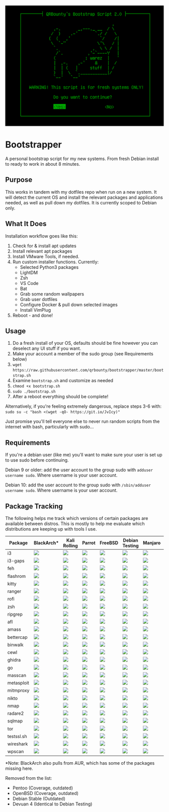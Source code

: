 <p align="center">
  <img src="https://raw.githubusercontent.com/qrbounty/bootstrapper/master/warning.png">
</p>

# Bootstrapper
A personal bootstrap script for my new systems. From fresh Debian install to ready to work in about 8 minutes.

## Purpose
This works in tandem with my dotfiles repo when run on a new system. It will detect the current OS and install the relevant packages and applications needed, as well as pull down my dotfiles. It is currently scoped to Debian only.

## What It Does
Installation workflow goes like this:
1. Check for & install apt updates
2. Install relevant apt packages
3. Install VMware Tools, if needed.
4. Run custom installer functions. Currently:
    * Selected Python3 packages
    * LightDM
    * Zsh
    * VS Code
    * Bat
    * Grab some random wallpapers
    * Grab user dotfiles
    * Configure Docker & pull down selected images
    * Install VimPlug
5. Reboot - and done!

## Usage
1. Do a fresh install of your OS, defaults should be fine however you can deselect any UI stuff if you want.
2. Make your account a member of the sudo group (see Requirements below)
3. `wget https://raw.githubusercontent.com/qrbounty/bootstrapper/master/bootstrap.sh`
4. Examine `bootstrap.sh` and customize as needed
5. `chmod +x bootstrap.sh`
6. `sudo ./bootstrap.sh`
7. After a reboot everything should be complete!

Alternatively, if you're feeling extremely dangerous, replace steps 3-6 with: `sudo su -c "bash <(wget -qO- https://git.io/JvIcy)"` 

Just promise you'll tell everyone else to never run random scripts from the internet with bash, particularly with sudo...

## Requirements
If you're a debian user (like me) you'll want to make sure your user is set up to use sudo before continuing.

Debian 9 or older: add the user account to the group sudo with `adduser username sudo`. Where username is your user account.

Debian 10: add the user account to the group sudo with `/sbin/adduser username sudo`. Where username is your user account.

## Package Tracking
The following helps me track which versions of certain packages are available between distros. This is mostly to help me evaluate which distributions are keeping up with tools I use.

| Package | BlackArch* | Kali Rolling | Parrot | FreeBSD | Debian Testing | Manjaro | Void | 
| --- |  --- |  --- |  --- |  --- |  --- |  --- |  --- | 
| i3 | ![](https://repology.org/badge/version-for-repo/blackarch/i3.svg?header=) | ![](https://repology.org/badge/version-for-repo/kali_rolling/i3.svg?header=) | ![](https://repology.org/badge/version-for-repo/parrot/i3.svg?header=) | ![](https://repology.org/badge/version-for-repo/freebsd/i3.svg?header=) | ![](https://repology.org/badge/version-for-repo/debian_testing/i3.svg?header=) | ![](https://repology.org/badge/version-for-repo/manjaro_stable/i3.svg?header=) | ![](https://repology.org/badge/version-for-repo/void_x86_64/i3.svg?header=) | 
| i3-gaps | ![](https://repology.org/badge/version-for-repo/blackarch/i3-gaps.svg?header=) | ![](https://repology.org/badge/version-for-repo/kali_rolling/i3-gaps.svg?header=) | ![](https://repology.org/badge/version-for-repo/parrot/i3-gaps.svg?header=) | ![](https://repology.org/badge/version-for-repo/freebsd/i3-gaps.svg?header=) | ![](https://repology.org/badge/version-for-repo/debian_testing/i3-gaps.svg?header=) | ![](https://repology.org/badge/version-for-repo/manjaro_stable/i3-gaps.svg?header=) | ![](https://repology.org/badge/version-for-repo/void_x86_64/i3-gaps.svg?header=) | 
| feh | ![](https://repology.org/badge/version-for-repo/blackarch/feh.svg?header=) | ![](https://repology.org/badge/version-for-repo/kali_rolling/feh.svg?header=) | ![](https://repology.org/badge/version-for-repo/parrot/feh.svg?header=) | ![](https://repology.org/badge/version-for-repo/freebsd/feh.svg?header=) | ![](https://repology.org/badge/version-for-repo/debian_testing/feh.svg?header=) | ![](https://repology.org/badge/version-for-repo/manjaro_stable/feh.svg?header=) | ![](https://repology.org/badge/version-for-repo/void_x86_64/feh.svg?header=) | 
| flashrom | ![](https://repology.org/badge/version-for-repo/blackarch/flashrom.svg?header=) | ![](https://repology.org/badge/version-for-repo/kali_rolling/flashrom.svg?header=) | ![](https://repology.org/badge/version-for-repo/parrot/flashrom.svg?header=) | ![](https://repology.org/badge/version-for-repo/freebsd/flashrom.svg?header=) | ![](https://repology.org/badge/version-for-repo/debian_testing/flashrom.svg?header=) | ![](https://repology.org/badge/version-for-repo/manjaro_stable/flashrom.svg?header=) | ![](https://repology.org/badge/version-for-repo/void_x86_64/flashrom.svg?header=) | 
| kitty | ![](https://repology.org/badge/version-for-repo/blackarch/kitty.svg?header=) | ![](https://repology.org/badge/version-for-repo/kali_rolling/kitty.svg?header=) | ![](https://repology.org/badge/version-for-repo/parrot/kitty.svg?header=) | ![](https://repology.org/badge/version-for-repo/freebsd/kitty.svg?header=) | ![](https://repology.org/badge/version-for-repo/debian_testing/kitty.svg?header=) | ![](https://repology.org/badge/version-for-repo/manjaro_stable/kitty.svg?header=) | ![](https://repology.org/badge/version-for-repo/void_x86_64/kitty.svg?header=) | 
| ranger | ![](https://repology.org/badge/version-for-repo/blackarch/ranger.svg?header=) | ![](https://repology.org/badge/version-for-repo/kali_rolling/ranger.svg?header=) | ![](https://repology.org/badge/version-for-repo/parrot/ranger.svg?header=) | ![](https://repology.org/badge/version-for-repo/freebsd/ranger.svg?header=) | ![](https://repology.org/badge/version-for-repo/debian_testing/ranger.svg?header=) | ![](https://repology.org/badge/version-for-repo/manjaro_stable/ranger.svg?header=) | ![](https://repology.org/badge/version-for-repo/void_x86_64/ranger.svg?header=) | 
| rofi | ![](https://repology.org/badge/version-for-repo/blackarch/rofi.svg?header=) | ![](https://repology.org/badge/version-for-repo/kali_rolling/rofi.svg?header=) | ![](https://repology.org/badge/version-for-repo/parrot/rofi.svg?header=) | ![](https://repology.org/badge/version-for-repo/freebsd/rofi.svg?header=) | ![](https://repology.org/badge/version-for-repo/debian_testing/rofi.svg?header=) | ![](https://repology.org/badge/version-for-repo/manjaro_stable/rofi.svg?header=) | ![](https://repology.org/badge/version-for-repo/void_x86_64/rofi.svg?header=) | 
| zsh | ![](https://repology.org/badge/version-for-repo/blackarch/zsh.svg?header=) | ![](https://repology.org/badge/version-for-repo/kali_rolling/zsh.svg?header=) | ![](https://repology.org/badge/version-for-repo/parrot/zsh.svg?header=) | ![](https://repology.org/badge/version-for-repo/freebsd/zsh.svg?header=) | ![](https://repology.org/badge/version-for-repo/debian_testing/zsh.svg?header=) | ![](https://repology.org/badge/version-for-repo/manjaro_stable/zsh.svg?header=) | ![](https://repology.org/badge/version-for-repo/void_x86_64/zsh.svg?header=) | 
| ripgrep | ![](https://repology.org/badge/version-for-repo/blackarch/ripgrep.svg?header=) | ![](https://repology.org/badge/version-for-repo/kali_rolling/ripgrep.svg?header=) | ![](https://repology.org/badge/version-for-repo/parrot/ripgrep.svg?header=) | ![](https://repology.org/badge/version-for-repo/freebsd/ripgrep.svg?header=) | ![](https://repology.org/badge/version-for-repo/debian_testing/ripgrep.svg?header=) | ![](https://repology.org/badge/version-for-repo/manjaro_stable/ripgrep.svg?header=) | ![](https://repology.org/badge/version-for-repo/void_x86_64/ripgrep.svg?header=) | 
| afl | ![](https://repology.org/badge/version-for-repo/blackarch/afl.svg?header=) | ![](https://repology.org/badge/version-for-repo/kali_rolling/afl.svg?header=) | ![](https://repology.org/badge/version-for-repo/parrot/afl.svg?header=) | ![](https://repology.org/badge/version-for-repo/freebsd/afl.svg?header=) | ![](https://repology.org/badge/version-for-repo/debian_testing/afl.svg?header=) | ![](https://repology.org/badge/version-for-repo/manjaro_stable/afl.svg?header=) | ![](https://repology.org/badge/version-for-repo/void_x86_64/afl.svg?header=) | 
| amass | ![](https://repology.org/badge/version-for-repo/blackarch/amass.svg?header=) | ![](https://repology.org/badge/version-for-repo/kali_rolling/amass.svg?header=) | ![](https://repology.org/badge/version-for-repo/parrot/amass.svg?header=) | ![](https://repology.org/badge/version-for-repo/freebsd/amass.svg?header=) | ![](https://repology.org/badge/version-for-repo/debian_testing/amass.svg?header=) | ![](https://repology.org/badge/version-for-repo/manjaro_stable/amass.svg?header=) | ![](https://repology.org/badge/version-for-repo/void_x86_64/amass.svg?header=) | 
| bettercap | ![](https://repology.org/badge/version-for-repo/blackarch/bettercap.svg?header=) | ![](https://repology.org/badge/version-for-repo/kali_rolling/bettercap.svg?header=) | ![](https://repology.org/badge/version-for-repo/parrot/bettercap.svg?header=) | ![](https://repology.org/badge/version-for-repo/freebsd/bettercap.svg?header=) | ![](https://repology.org/badge/version-for-repo/debian_testing/bettercap.svg?header=) | ![](https://repology.org/badge/version-for-repo/manjaro_stable/bettercap.svg?header=) | ![](https://repology.org/badge/version-for-repo/void_x86_64/bettercap.svg?header=) | 
| binwalk | ![](https://repology.org/badge/version-for-repo/blackarch/binwalk.svg?header=) | ![](https://repology.org/badge/version-for-repo/kali_rolling/binwalk.svg?header=) | ![](https://repology.org/badge/version-for-repo/parrot/binwalk.svg?header=) | ![](https://repology.org/badge/version-for-repo/freebsd/binwalk.svg?header=) | ![](https://repology.org/badge/version-for-repo/debian_testing/binwalk.svg?header=) | ![](https://repology.org/badge/version-for-repo/manjaro_stable/binwalk.svg?header=) | ![](https://repology.org/badge/version-for-repo/void_x86_64/binwalk.svg?header=) | 
| cewl | ![](https://repology.org/badge/version-for-repo/blackarch/cewl.svg?header=) | ![](https://repology.org/badge/version-for-repo/kali_rolling/cewl.svg?header=) | ![](https://repology.org/badge/version-for-repo/parrot/cewl.svg?header=) | ![](https://repology.org/badge/version-for-repo/freebsd/cewl.svg?header=) | ![](https://repology.org/badge/version-for-repo/debian_testing/cewl.svg?header=) | ![](https://repology.org/badge/version-for-repo/manjaro_stable/cewl.svg?header=) | ![](https://repology.org/badge/version-for-repo/void_x86_64/cewl.svg?header=) | 
| ghidra | ![](https://repology.org/badge/version-for-repo/blackarch/ghidra.svg?header=) | ![](https://repology.org/badge/version-for-repo/kali_rolling/ghidra.svg?header=) | ![](https://repology.org/badge/version-for-repo/parrot/ghidra.svg?header=) | ![](https://repology.org/badge/version-for-repo/freebsd/ghidra.svg?header=) | ![](https://repology.org/badge/version-for-repo/debian_testing/ghidra.svg?header=) | ![](https://repology.org/badge/version-for-repo/manjaro_stable/ghidra.svg?header=) | ![](https://repology.org/badge/version-for-repo/void_x86_64/ghidra.svg?header=) | 
| go | ![](https://repology.org/badge/version-for-repo/blackarch/go.svg?header=) | ![](https://repology.org/badge/version-for-repo/kali_rolling/go.svg?header=) | ![](https://repology.org/badge/version-for-repo/parrot/go.svg?header=) | ![](https://repology.org/badge/version-for-repo/freebsd/go.svg?header=) | ![](https://repology.org/badge/version-for-repo/debian_testing/go.svg?header=) | ![](https://repology.org/badge/version-for-repo/manjaro_stable/go.svg?header=) | ![](https://repology.org/badge/version-for-repo/void_x86_64/go.svg?header=) | 
| masscan | ![](https://repology.org/badge/version-for-repo/blackarch/masscan.svg?header=) | ![](https://repology.org/badge/version-for-repo/kali_rolling/masscan.svg?header=) | ![](https://repology.org/badge/version-for-repo/parrot/masscan.svg?header=) | ![](https://repology.org/badge/version-for-repo/freebsd/masscan.svg?header=) | ![](https://repology.org/badge/version-for-repo/debian_testing/masscan.svg?header=) | ![](https://repology.org/badge/version-for-repo/manjaro_stable/masscan.svg?header=) | ![](https://repology.org/badge/version-for-repo/void_x86_64/masscan.svg?header=) | 
| metasploit | ![](https://repology.org/badge/version-for-repo/blackarch/metasploit.svg?header=) | ![](https://repology.org/badge/version-for-repo/kali_rolling/metasploit.svg?header=) | ![](https://repology.org/badge/version-for-repo/parrot/metasploit.svg?header=) | ![](https://repology.org/badge/version-for-repo/freebsd/metasploit.svg?header=) | ![](https://repology.org/badge/version-for-repo/debian_testing/metasploit.svg?header=) | ![](https://repology.org/badge/version-for-repo/manjaro_stable/metasploit.svg?header=) | ![](https://repology.org/badge/version-for-repo/void_x86_64/metasploit.svg?header=) | 
| mitmproxy | ![](https://repology.org/badge/version-for-repo/blackarch/mitmproxy.svg?header=) | ![](https://repology.org/badge/version-for-repo/kali_rolling/mitmproxy.svg?header=) | ![](https://repology.org/badge/version-for-repo/parrot/mitmproxy.svg?header=) | ![](https://repology.org/badge/version-for-repo/freebsd/mitmproxy.svg?header=) | ![](https://repology.org/badge/version-for-repo/debian_testing/mitmproxy.svg?header=) | ![](https://repology.org/badge/version-for-repo/manjaro_stable/mitmproxy.svg?header=) | ![](https://repology.org/badge/version-for-repo/void_x86_64/mitmproxy.svg?header=) | 
| nikto | ![](https://repology.org/badge/version-for-repo/blackarch/nikto.svg?header=) | ![](https://repology.org/badge/version-for-repo/kali_rolling/nikto.svg?header=) | ![](https://repology.org/badge/version-for-repo/parrot/nikto.svg?header=) | ![](https://repology.org/badge/version-for-repo/freebsd/nikto.svg?header=) | ![](https://repology.org/badge/version-for-repo/debian_testing/nikto.svg?header=) | ![](https://repology.org/badge/version-for-repo/manjaro_stable/nikto.svg?header=) | ![](https://repology.org/badge/version-for-repo/void_x86_64/nikto.svg?header=) | 
| nmap | ![](https://repology.org/badge/version-for-repo/blackarch/nmap.svg?header=) | ![](https://repology.org/badge/version-for-repo/kali_rolling/nmap.svg?header=) | ![](https://repology.org/badge/version-for-repo/parrot/nmap.svg?header=) | ![](https://repology.org/badge/version-for-repo/freebsd/nmap.svg?header=) | ![](https://repology.org/badge/version-for-repo/debian_testing/nmap.svg?header=) | ![](https://repology.org/badge/version-for-repo/manjaro_stable/nmap.svg?header=) | ![](https://repology.org/badge/version-for-repo/void_x86_64/nmap.svg?header=) | 
| radare2 | ![](https://repology.org/badge/version-for-repo/blackarch/radare2.svg?header=) | ![](https://repology.org/badge/version-for-repo/kali_rolling/radare2.svg?header=) | ![](https://repology.org/badge/version-for-repo/parrot/radare2.svg?header=) | ![](https://repology.org/badge/version-for-repo/freebsd/radare2.svg?header=) | ![](https://repology.org/badge/version-for-repo/debian_testing/radare2.svg?header=) | ![](https://repology.org/badge/version-for-repo/manjaro_stable/radare2.svg?header=) | ![](https://repology.org/badge/version-for-repo/void_x86_64/radare2.svg?header=) | 
| sqlmap | ![](https://repology.org/badge/version-for-repo/blackarch/sqlmap.svg?header=) | ![](https://repology.org/badge/version-for-repo/kali_rolling/sqlmap.svg?header=) | ![](https://repology.org/badge/version-for-repo/parrot/sqlmap.svg?header=) | ![](https://repology.org/badge/version-for-repo/freebsd/sqlmap.svg?header=) | ![](https://repology.org/badge/version-for-repo/debian_testing/sqlmap.svg?header=) | ![](https://repology.org/badge/version-for-repo/manjaro_stable/sqlmap.svg?header=) | ![](https://repology.org/badge/version-for-repo/void_x86_64/sqlmap.svg?header=) | 
| tor | ![](https://repology.org/badge/version-for-repo/blackarch/tor.svg?header=) | ![](https://repology.org/badge/version-for-repo/kali_rolling/tor.svg?header=) | ![](https://repology.org/badge/version-for-repo/parrot/tor.svg?header=) | ![](https://repology.org/badge/version-for-repo/freebsd/tor.svg?header=) | ![](https://repology.org/badge/version-for-repo/debian_testing/tor.svg?header=) | ![](https://repology.org/badge/version-for-repo/manjaro_stable/tor.svg?header=) | ![](https://repology.org/badge/version-for-repo/void_x86_64/tor.svg?header=) | 
| testssl.sh | ![](https://repology.org/badge/version-for-repo/blackarch/testssl.sh.svg?header=) | ![](https://repology.org/badge/version-for-repo/kali_rolling/testssl.sh.svg?header=) | ![](https://repology.org/badge/version-for-repo/parrot/testssl.sh.svg?header=) | ![](https://repology.org/badge/version-for-repo/freebsd/testssl.sh.svg?header=) | ![](https://repology.org/badge/version-for-repo/debian_testing/testssl.sh.svg?header=) | ![](https://repology.org/badge/version-for-repo/manjaro_stable/testssl.sh.svg?header=) | ![](https://repology.org/badge/version-for-repo/void_x86_64/testssl.sh.svg?header=) | 
| wireshark | ![](https://repology.org/badge/version-for-repo/blackarch/wireshark.svg?header=) | ![](https://repology.org/badge/version-for-repo/kali_rolling/wireshark.svg?header=) | ![](https://repology.org/badge/version-for-repo/parrot/wireshark.svg?header=) | ![](https://repology.org/badge/version-for-repo/freebsd/wireshark.svg?header=) | ![](https://repology.org/badge/version-for-repo/debian_testing/wireshark.svg?header=) | ![](https://repology.org/badge/version-for-repo/manjaro_stable/wireshark.svg?header=) | ![](https://repology.org/badge/version-for-repo/void_x86_64/wireshark.svg?header=) | 
| wpscan | ![](https://repology.org/badge/version-for-repo/blackarch/wpscan.svg?header=) | ![](https://repology.org/badge/version-for-repo/kali_rolling/wpscan.svg?header=) | ![](https://repology.org/badge/version-for-repo/parrot/wpscan.svg?header=) | ![](https://repology.org/badge/version-for-repo/freebsd/wpscan.svg?header=) | ![](https://repology.org/badge/version-for-repo/debian_testing/wpscan.svg?header=) | ![](https://repology.org/badge/version-for-repo/manjaro_stable/wpscan.svg?header=) | ![](https://repology.org/badge/version-for-repo/void_x86_64/wpscan.svg?header=) | 

*Note: BlackArch also pulls from AUR, which has some of the packages missing here.

Removed from the list:
- Pentoo (Coverage, outdated)
- OpenBSD (Coverage, outdated)
- Debian Stable (Outdated)
- Devuan 4 (Identical to Debian Testing)
